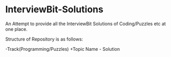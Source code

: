 # InterviewBit-Solutions
An Attempt to provide all the InterviewBit Solutions of Coding/Puzzles etc at one place.

Structure of Repository is as follows:

-Track(Programming/Puzzles)
  +Topic Name
    - Solution
    
    
    
